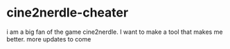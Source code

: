 # cine2nerdle-cheater
i am a big fan of the game cine2nerdle. I want to make a tool that makes me better. more updates to come
